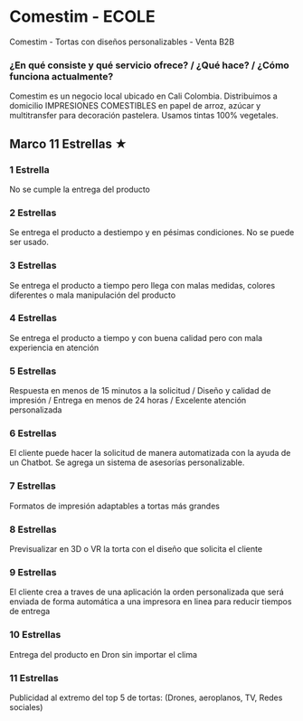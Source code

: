 # Comestim - ECOLE

Comestim - Tortas con diseños personalizables - Venta B2B


### ¿En qué consiste y qué servicio ofrece? / ¿Qué hace? / ¿Cómo funciona actualmente?
Comestim es un negocio local ubicado en Cali Colombia. Distribuimos a domicilio IMPRESIONES COMESTIBLES en papel de arroz, azúcar y multitransfer para decoración pastelera. Usamos tintas 100% vegetales.

## Marco 11 Estrellas  ★
### 1 Estrella
No se cumple la entrega del producto
### 2 Estrellas
Se entrega el producto a destiempo y en pésimas condiciones. No se puede ser usado.
### 3 Estrellas
Se entrega el producto a tiempo pero llega con malas medidas, colores diferentes o mala manipulación del producto
### 4 Estrellas
Se entrega el producto a tiempo y con buena calidad pero con mala experiencia en atención
### 5 Estrellas
Respuesta en menos de 15 minutos a la solicitud / Diseño y calidad de impresión / Entrega en menos de 24 horas / Excelente atención personalizada
### 6 Estrellas
El cliente puede hacer la solicitud de manera automatizada con la ayuda de un Chatbot. Se agrega un sistema de asesorías personalizable.
### 7 Estrellas
Formatos de impresión adaptables a tortas más grandes
### 8 Estrellas
Previsualizar en 3D o VR la torta con el diseño que solicita el cliente
### 9 Estrellas
El cliente crea a traves de una aplicación la orden personalizada que será enviada de forma automática a una impresora en linea para reducir tiempos de entrega
### 10 Estrellas
Entrega del producto en Dron sin importar el clima
### 11 Estrellas
Publicidad al extremo del top 5 de tortas: (Drones, aeroplanos, TV, Redes sociales)
